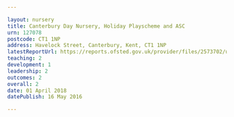 ```yaml
---

layout: nursery
title: Canterbury Day Nursery, Holiday Playscheme and ASC
urn: 127078
postcode: CT1 1NP
address: Havelock Street, Canterbury, Kent, CT1 1NP
latestReportUrl: https://reports.ofsted.gov.uk/provider/files/2573702/urn/127078.pdf
teaching: 2
development: 1
leadership: 2
outcomes: 2
overall: 2
date: 01 April 2018 
datePublish: 16 May 2016

---
```

